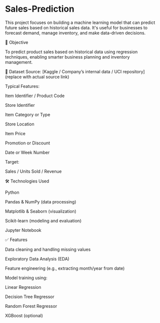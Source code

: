 # Sales-Prediction
This project focuses on building a machine learning model that can predict future sales based on historical sales data. It's useful for businesses to forecast demand, manage inventory, and make data-driven decisions.

🎯 Objective

To predict product sales based on historical data using regression techniques, enabling smarter business planning and inventory management.

📂 Dataset
Source: [Kaggle / Company’s internal data / UCI repository] (replace with actual source link)

Typical Features:

Item Identifier / Product Code

Store Identifier

Item Category or Type

Store Location

Item Price

Promotion or Discount

Date or Week Number

Target:

Sales / Units Sold / Revenue

🛠️ Technologies Used

Python

Pandas & NumPy (data processing)

Matplotlib & Seaborn (visualization)

Scikit-learn (modeling and evaluation)

Jupyter Notebook

✅ Features

Data cleaning and handling missing values

Exploratory Data Analysis (EDA)

Feature engineering (e.g., extracting month/year from date)

Model training using:

Linear Regression

Decision Tree Regressor

Random Forest Regressor

XGBoost (optional)
